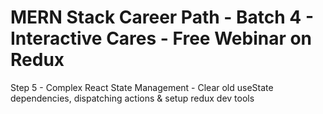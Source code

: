 # MERN Stack Career Path - Batch 4 - Interactive Cares - Free Webinar on Redux

Step 5 - Complex React State Management - Clear old useState dependencies, dispatching actions & setup redux dev tools
